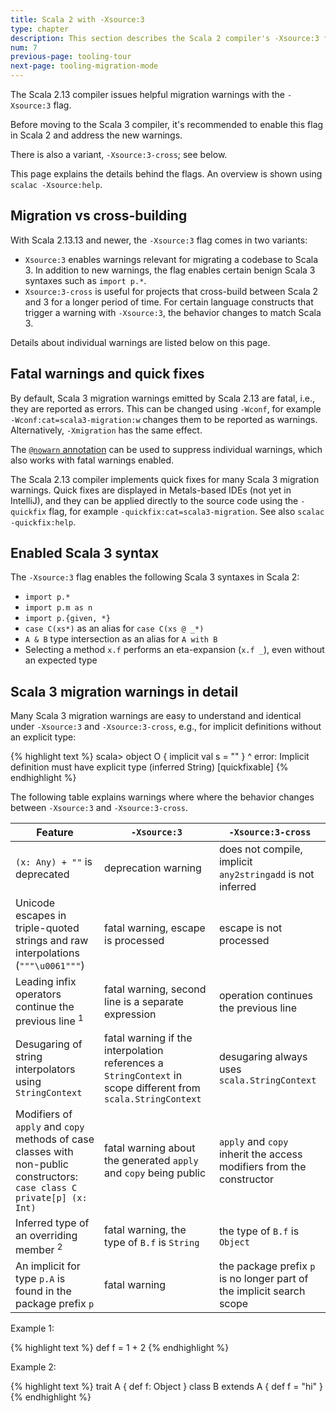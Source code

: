 ```yaml
---
title: Scala 2 with -Xsource:3
type: chapter
description: This section describes the Scala 2 compiler's -Xsource:3 flag
num: 7
previous-page: tooling-tour
next-page: tooling-migration-mode
---
```


The Scala 2.13 compiler issues helpful migration warnings with the `-Xsource:3` flag.

Before moving to the Scala 3 compiler, it's recommended to enable this flag in Scala 2 and address the new warnings.

There is also a variant, `-Xsource:3-cross`; see below.

This page explains the details behind the flags. An overview is shown using `scalac -Xsource:help`.

## Migration vs cross-building

With Scala 2.13.13 and newer, the `-Xsource:3` flag comes in two variants:

  - `Xsource:3` enables warnings relevant for migrating a codebase to Scala 3.
    In addition to new warnings, the flag enables certain benign Scala 3 syntaxes such as `import p.*`.
  - `Xsource:3-cross` is useful for projects that cross-build between Scala 2 and 3 for a longer period of time.
    For certain language constructs that trigger a warning with `-Xsource:3`, the behavior changes to match Scala 3.

Details about individual warnings are listed below on this page.

## Fatal warnings and quick fixes

By default, Scala 3 migration warnings emitted by Scala 2.13 are fatal, i.e., they are reported as errors.
This can be changed using `-Wconf`, for example `-Wconf:cat=scala3-migration:w` changes them to be reported as warnings.
Alternatively, `-Xmigration` has the same effect.

The [`@nowarn` annotation](https://www.scala-lang.org/api/current/scala/annotation/nowarn.html) can be used to suppress individual warnings, which also works with fatal warnings enabled.

The Scala 2.13 compiler implements quick fixes for many Scala 3 migration warnings.
Quick fixes are displayed in Metals-based IDEs (not yet in IntelliJ), and they can be applied directly to the source code using the `-quickfix` flag, for example `-quickfix:cat=scala3-migration`.
See also `scalac -quickfix:help`.

## Enabled Scala 3 syntax

The `-Xsource:3` flag enables the following Scala 3 syntaxes in Scala 2:

  - `import p.*`
  - `import p.m as n`
  - `import p.{given, *}`
  - `case C(xs*)` as an alias for `case C(xs @ _*)`
  - `A & B` type intersection as an alias for `A with B`
  - Selecting a method `x.f` performs an eta-expansion (`x.f _`), even without an expected type

## Scala 3 migration warnings in detail

Many Scala 3 migration warnings are easy to understand and identical under `-Xsource:3` and `-Xsource:3-cross`, e.g., for implicit definitions without an explicit type:

{% highlight text %}
scala> object O { implicit val s = "" }
                               ^
       error: Implicit definition must have explicit type (inferred String) [quickfixable]
{% endhighlight %}

The following table explains warnings where where the behavior changes between `-Xsource:3` and `-Xsource:3-cross`.

| Feature | `-Xsource:3` | `-Xsource:3-cross` |
|--- |--- |--- |
| `(x: Any) + ""` is deprecated | deprecation warning | does not compile, implicit `any2stringadd` is not inferred |
| Unicode escapes in triple-quoted strings and raw interpolations (`"""\u0061"""`) | fatal warning, escape is processed | escape is not processed |
| Leading infix operators continue the previous line <sup>1</sup> | fatal warning, second line is a separate expression | operation continues the previous line |
| Desugaring of string interpolators using `StringContext` | fatal warning if the interpolation references a `StringContext` in scope different from `scala.StringContext` | desugaring always uses `scala.StringContext` |
| Modifiers of `apply` and `copy` methods of case classes with non-public constructors: `case class C private[p] (x: Int)` | fatal warning about the generated `apply` and `copy` being public | `apply` and `copy` inherit the access modifiers from the constructor |
| Inferred type of an overriding member <sup>2</sup> | fatal warning, the type of `B.f` is `String` | the type of `B.f` is `Object` |
| An implicit for type `p.A` is found in the package prefix `p` | fatal warning | the package prefix `p` is no longer part of the implicit search scope |

Example 1:

{% highlight text %}
  def f =
    1
    + 2
{% endhighlight %}

Example 2:

{% highlight text %}
trait A { def f: Object }
class B extends A { def f = "hi" }
{% endhighlight %}
